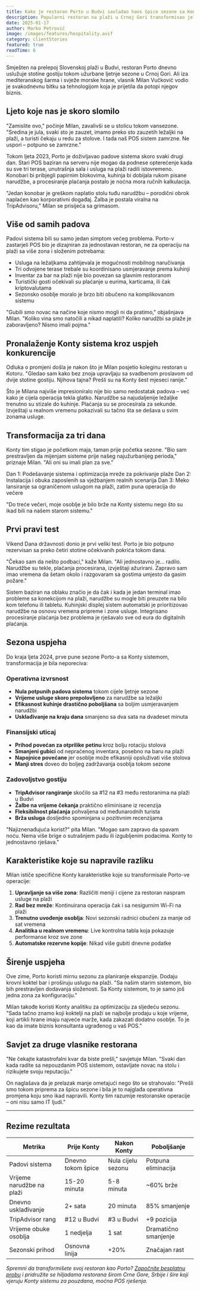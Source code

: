 ```yaml
---
title: Kako je restoran Porto u Budvi savladao haos špice sezone sa Konty sistemom
description: Popularni restoran na plaži u Crnoj Gori transformisao je ljetnje poslovanje eliminišući padove sistema i unaprijedivši uslugu na terasama i plaži.
date: 2025-01-17
author: Marko Petrović
image: /images/features/hospitality.avif
category: clientStories
featured: true
readTime: 6
---
```


Smješten na prelepoj Slovenskoj plaži u Budvi, restoran Porto dnevno uslužuje stotine gostiju tokom užurbane ljetnje sezone u Crnoj Gori. Ali iza mediteranskog šarma i svježe morske hrane, vlasnik Milan Vučković vodio je svakodnevnu bitku sa tehnologijom koja je prijetila da potopi njegov biznis.

## Ljeto koje nas je skoro slomilo

"Zamislite ovo," počinje Milan, zavalivši se u stolicu tokom vansezone. "Sredina je jula, svaki sto je zauzet, imamo preko sto zauzetih ležaljki na plaži, a turisti čekaju u redu za stolove. I tada naš POS sistem zamrzne. Ne uspori – potpuno se zamrzne."

Tokom ljeta 2023, Porto je doživljavao padove sistema skoro svaki drugi dan. Stari POS baziran na serveru nije mogao da podnese opterećenje kada su sve tri terase, unutrašnja sala i usluga na plaži radili istovremeno. Konobari bi pribjegli papirnim blokovima, kuhinja bi dobijala rukom pisane narudžbe, a procesiranje plaćanja postalo je noćna mora ručnih kalkulacija.

"Jedan konobar je greškom naplatio stolu tuđu narudžbu – porodični obrok naplaćen kao korporativni događaj. Žalba je postala viralna na TripAdvisoru," Milan se prisijeća sa grimasom.

## Više od samih padova

Padovi sistema bili su samo jedan simptom većeg problema. Porto-v zastarjeli POS bio je dizajniran za jednostavan restoran, ne za operaciju na plaži sa više zona i složenim potrebama:

- Usluga na ležaljkama zahtijevala je mogućnosti mobilnog naručivanja
- Tri odvojene terase trebale su koordinisano usmjeravanje prema kuhinji
- Inventar za bar na plaži nije bio povezan sa glavnim restoranom
- Turistički gosti očekivali su plaćanje u eurima, karticama, ili čak kriptovalutama
- Sezonsko osoblje moralo je brzo biti obučeno na komplikovanom sistemu

"Gubili smo novac na načine koje nismo mogli ni da pratimo," objašnjava Milan. "Koliko vina smo natočili a nikad naplatili? Koliko narudžbi sa plaže je zaboravljeno? Nismo imali pojma."

## Pronalaženje Konty sistema kroz uspjeh konkurencije

Odluka o promjeni došla je nakon što je Milan posjetio koleginu restoran u Kotoru. "Gledao sam kako bez znoja upravljaju sa svadbenom proslavom od dvije stotine gostiju. Njihova tajna? Prešli su na Konty šest mjeseci ranije."

Što je Milana najviše impresioniralo nije bio samo nedostatak padova – već kako je cijela operacija tekla glatko. Narudžbe sa najudaljenije ležaljke trenutno su stizale do kuhinje. Plaćanja su se procesirala za sekunde. Izvještaji u realnom vremenu pokazivali su tačno šta se dešava u svim zonama usluge.

## Transformacija za tri dana

Konty tim stigao je početkom maja, taman prije početka sezone. "Bio sam prestravljen da mijenjam sisteme prije našeg najužurbanijeg perioda," priznaje Milan. "Ali oni su imali plan za sve."

Dan 1: Podešavanje sistema i optimizacija mreže za pokrivanje plaže
Dan 2: Instalacija i obuka zaposlenih sa vježbanjem realnih scenarija
Dan 3: Meko lansiranje sa ograničenom uslugom na plaži, zatim puna operacija do večere

"Do treće večeri, moje osoblje je bilo brže na Konty sistemu nego što su ikad bili na našem starom sistemu."

## Prvi pravi test

Vikend Dana državnosti donio je prvi veliki test. Porto je bio potpuno rezervisan sa preko četiri stotine očekivanih pokrića tokom dana.

"Čekao sam da nešto podbaci," kaže Milan. "Ali jednostavno je... radilo. Narudžbe su tekle, plaćanja procesirana, izvještaji ažurirani. Zapravo sam imao vremena da šetam okolo i razgovaram sa gostima umjesto da gasim požare."

Sistem baziran na oblaku značio je da čak i kada je jedan terminal imao probleme sa konekcijom na plaži, narudžbe su mogle biti preuzete na bilo kom telefonu ili tabletu. Kuhinjski displej sistem automatski je prioritizovao narudžbe na osnovu vremena pripreme i zone usluge. Integrisano procesiranje plaćanja bez problema je rješavalo sve od eura do digitalnih plaćanja.

## Sezona uspjeha

Do kraja ljeta 2024, prve pune sezone Porto-a sa Konty sistemom, transformacija je bila neporeciva:

### Operativna izvrsnost
- **Nula potpunih padova sistema** tokom cijele ljetnje sezone
- **Vrijeme usluge skoro prepolovljeno** za narudžbe sa ležaljki
- **Efikasnost kuhinje drastično poboljšana** sa boljim usmjeravanjem narudžbi
- **Usklađivanje na kraju dana** smanjeno sa dva sata na dvadeset minuta

### Finansijski uticaj
- **Prihod povećan za otprilike petinu** kroz bolju rotaciju stolova
- **Smanjeni gubici** od nepraćenog inventara, posebno na baru na plaži
- **Napojnice povećane** jer osoblje može efikasniji opsluživati više stolova
- **Manji stres** doveo do boljeg zadržavanja osoblja tokom sezone

### Zadovoljstvo gostiju
- **TripAdvisor rangiranje** skočilo sa #12 na #3 među restoranima na plaži u Budvi
- **Žalbe na vrijeme čekanja** praktično eliminisane iz recenzija
- **Fleksibilnost plaćanja** pohvaljena od međunarodnih turista
- **Brža usluga** dosljedno spominjana u pozitivnim recenzijama

"Najiznenađujuća korist?" pita Milan. "Mogao sam zapravo da spavam noću. Nema više brige o sutrašnjem padu ili izgubljenim podacima. Konty to jednostavno rješava."

## Karakteristike koje su napravile razliku

Milan ističe specifične Konty karakteristike koje su transformisale Porto-ve operacije:

1. **Upravljanje sa više zona**: Različiti meniji i cijene za restoran naspram usluge na plaži
2. **Rad bez mreže**: Kontinuirana operacija čak i sa nesigurnim Wi-Fi na plaži
3. **Trenutno uvođenje osoblja**: Novi sezonski radnici obučeni za manje od sat vremena
4. **Analitika u realnom vremenu**: Live kontrolna tabla koja pokazuje performanse kroz sve zone
5. **Automatske rezervne kopije**: Nikad više gubiti dnevne podatke

## Širenje uspjeha

Ove zime, Porto koristi mirnu sezonu za planiranje ekspanzije. Dodaju krovni koktel bar i proširuju uslugu na plaži. "Sa našim starim sistemom, bio bih prestravljen dodavanja složenosti. Sa Konty sistemom, to je samo još jedna zona za konfiguraciju."

Milan takođe koristi Konty analitiku za optimizaciju za sljedeću sezonu. "Sada tačno znamo koji koktelji na plaži se najbolje prodaju u koje vrijeme, koji artikli hrane imaju najveće marže, kada zakazati dodatno osoblje. To je kao da imate biznis konsultanta ugrađenog u vaš POS."

## Savjet za druge vlasnike restorana

"Ne čekajte katastrofalni kvar da biste prešli," savjetuje Milan. "Svaki dan kada radite sa nepouzdanim POS sistemom, ostavljate novac na stolu i rizikujete svoju reputaciju."

On naglašava da je prelazak manje ometajući nego što se strahovalo: "Prešli smo tokom priprema za špicu sezone i bila je to najglađa operativna promjena koju smo ikad napravili. Konty tim razumije restoranske operacije – oni nisu samo IT ljudi."

---

## Rezime rezultata

| Metrika | Prije Konty | Nakon Konty | Poboljšanje |
|--------|-------------|-------------|-------------|
| Padovi sistema | Dnevno tokom špice | Nula cijelu sezonu | Potpuna eliminacija |
| Vrijeme narudžbe na plaži | 15-20 minuta | 5-8 minuta | ~60% brže |
| Dnevno usklađivanje | 2+ sata | 20 minuta | 85% smanjenje |
| TripAdvisor rang | #12 u Budvi | #3 u Budvi | +9 pozicija |
| Vrijeme obuke osoblja | 1 nedjelja | 1 sat | Dramatično smanjenje |
| Sezonski prihod | Osnovna linija | +20% | Značajan rast |

*Spremni da transformišete svoj restoran kao Porto? [Započnite besplatnu probu](/me/pricing) i pridružite se hiljadama restorana širom Crne Gore, Srbije i šire koji vjeruju Konty sistemu za pouzdana, moćna POS rješenja.*
